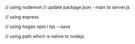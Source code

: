 // using nodemon
// update package.json - main to server.js

// using express

// using hogan
npm i hjs --save

// using path which is native to nodejs
